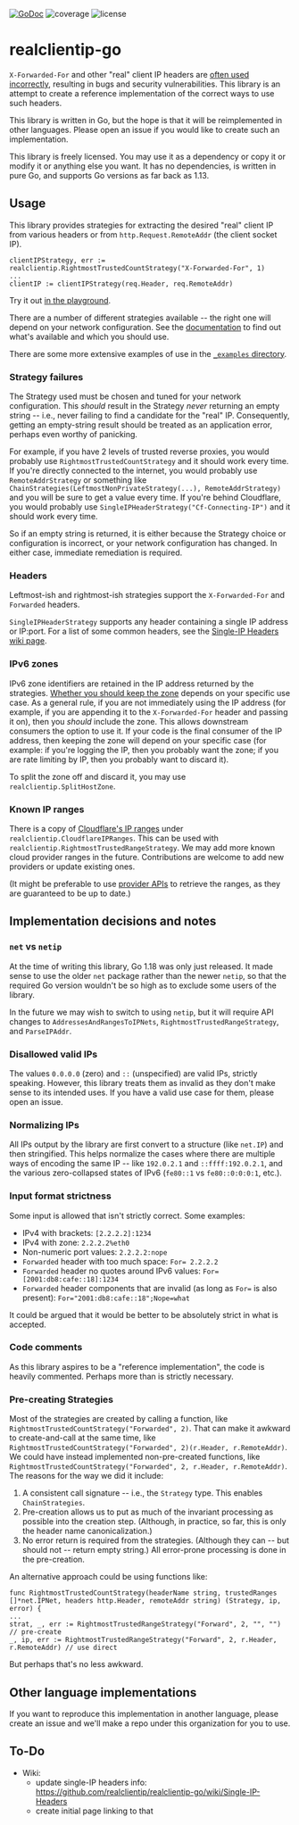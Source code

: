 [![GoDoc](https://godoc.org/github.com/realclientip/realclientip-go?status.svg)](http://godoc.org/github.com/realclientip/realclientip-go)
![coverage](https://img.shields.io/badge/coverage-100%25-success?style=flat)
![license](https://img.shields.io/badge/license-Unlicense-important.svg?style=flat)

# realclientip-go

`X-Forwarded-For` and other "real" client IP headers are [often used incorrectly](https://adam-p.ca/blog/2022/03/x-forwarded-for/), resulting in bugs and security vulnerabilities. This library is an attempt to create a reference implementation of the correct ways to use such headers.

This library is written in Go, but the hope is that it will be reimplemented in other languages. Please open an issue if you would like to create such an implementation.


This library is freely licensed. You may use it as a dependency or copy it or modify it or anything else you want. It has no dependencies, is written in pure Go, and supports Go versions as far back as 1.13.

## Usage

This library provides strategies for extracting the desired "real" client IP from various headers or from `http.Request.RemoteAddr` (the client socket IP). 

```golang
clientIPStrategy, err := realclientip.RightmostTrustedCountStrategy("X-Forwarded-For", 1)
...
clientIP := clientIPStrategy(req.Header, req.RemoteAddr)
```

Try it out [in the playground](https://go.dev/play/p/_NiOh3WF0-3).

There are a number of different strategies available -- the right one will depend on your network configuration. See the [documentation](https://pkg.go.dev/github.com/realclientip/realclientip-go) to find out what's available and which you should use.

There are some more extensive examples of use in the [`_examples` directory](/_examples/).

### Strategy failures

The Strategy used must be chosen and tuned for your network configuration. This _should_ result in the Strategy _never_ returning an empty string -- i.e., never failing to find a candidate for the "real" IP. Consequently, getting an empty-string result should be treated as an application error, perhaps even worthy of panicking.

For example, if you have 2 levels of trusted reverse proxies, you would probably use `RightmostTrustedCountStrategy` and it should work every time. If you're directly connected to the internet, you would probably use `RemoteAddrStrategy` or something like `ChainStrategies(LeftmostNonPrivateStrategy(...), RemoteAddrStrategy)` and you will be sure to get a value every time. If you're behind Cloudflare, you would probably use `SingleIPHeaderStrategy("Cf-Connecting-IP")` and it should work every time.

So if an empty string is returned, it is either because the Strategy choice or configuration is incorrect, or your network configuration has changed. In either case, immediate remediation is required.

### Headers

Leftmost-ish and rightmost-ish strategies support the `X-Forwarded-For` and `Forwarded` headers.

`SingleIPHeaderStrategy` supports any header containing a single IP address or IP:port. For a list of some common headers, see the [Single-IP Headers wiki page](https://github.com/realclientip/realclientip-go/wiki/Single-IP-Headers).

### IPv6 zones

IPv6 zone identifiers are retained in the IP address returned by the strategies. [Whether you should keep the zone](https://adam-p.ca/blog/2022/03/strip-ipv6-zone/) depends on your specific use case. As a general rule, if you are not immediately using the IP address (for example, if you are appending it to the `X-Forwarded-For` header and passing it on), then you _should_ include the zone. This allows downstream consumers the option to use it. If your code is the final consumer of the IP address, then keeping the zone will depend on your specific case (for example: if you're logging the IP, then you probably want the zone; if you are rate limiting by IP, then you probably want to discard it).

To split the zone off and discard it, you may use `realclientip.SplitHostZone`.

### Known IP ranges

There is a copy of [Cloudflare's IP ranges](https://www.cloudflare.com/ips/) under `realclientip.CloudflareIPRanges`. This can be used with `realclientip.RightmostTrustedRangeStrategy`. We may add more known cloud provider ranges in the future. Contributions are welcome to add new providers or update existing ones.

(It might be preferable to use [provider APIs](https://api.cloudflare.com/#cloudflare-ips-properties) to retrieve the ranges, as they are guaranteed to be up to date.)

## Implementation decisions and notes

### `net` vs `netip`

At the time of writing this library, Go 1.18 was only just released. It made sense to use the older `net` package rather than the newer `netip`, so that the required Go version wouldn't be so high as to exclude some users of the library.

In the future we may wish to switch to using `netip`, but it will require API changes to `AddressesAndRangesToIPNets`, `RightmostTrustedRangeStrategy`, and `ParseIPAddr`.

### Disallowed valid IPs

The values `0.0.0.0` (zero) and `::` (unspecified) are valid IPs, strictly speaking. However, this library treats them as invalid as they don't make sense to its intended uses. If you have a valid use case for them, please open an issue.

### Normalizing IPs

All IPs output by the library are first convert to a structure (like `net.IP`) and then stringified. This helps normalize the cases where there are multiple ways of encoding the same IP -- like `192.0.2.1` and `::ffff:192.0.2.1`, and the various zero-collapsed states of IPv6 (`fe80::1` vs `fe80::0:0:0:1`, etc.).

### Input format strictness

Some input is allowed that isn't strictly correct. Some examples:

* IPv4 with brackets: `[2.2.2.2]:1234`
* IPv4 with zone: `2.2.2.2%eth0`
* Non-numeric port values: `2.2.2.2:nope`
* `Forwarded` header with too much space: `For= 2.2.2.2`
* `Forwarded` header no quotes around IPv6 values: `For=[2001:db8:cafe::18]:1234`
* `Forwarded` header components that are invalid (as long as `For=` is also present): `For="2001:db8:cafe::18";Nope=what`

It could be argued that it would be better to be absolutely strict in what is accepted.

### Code comments

As this library aspires to be a "reference implementation", the code is heavily commented. Perhaps more than is strictly necessary.

### Pre-creating Strategies

Most of the strategies are created by calling a function, like `RightmostTrustedCountStrategy("Forwarded", 2)`. That can make it awkward to create-and-call at the same time, like `RightmostTrustedCountStrategy("Forwarded", 2)(r.Header, r.RemoteAddr)`. We could have instead implemented non-pre-created functions, like `RightmostTrustedCountStrategy("Forwarded", 2, r.Header, r.RemoteAddr)`. The reasons for the way we did it include:
1. A consistent call signature -- i.e., the `Strategy` type. This enables `ChainStrategies`.
2. Pre-creation allows us to put as much of the invariant processing as possible into the creation step. (Although, in practice, so far, this is only the header name canonicalization.)
3. No error return is required from the strategies. (Although they can -- but should not -- return empty string.) All error-prone processing is done in the pre-creation.

An alternative approach could be using functions like:

```
func RightmostTrustedCountStrategy(headerName string, trustedRanges []*net.IPNet, headers http.Header, remoteAddr string) (Strategy, ip, error) {
...
strat, _, err := RightmostTrustedRangeStrategy("Forward", 2, "", "")              // pre-create
_, ip, err := RightmostTrustedRangeStrategy("Forward", 2, r.Header, r.RemoteAddr) // use direct
```

But perhaps that's no less awkward.

## Other language implementations

If you want to reproduce this implementation in another language, please create an issue and we'll make a repo under this organization for you to use.

## To-Do

* Wiki: 
  - update single-IP headers info: https://github.com/realclientip/realclientip-go/wiki/Single-IP-Headers
  - create initial page linking to that
